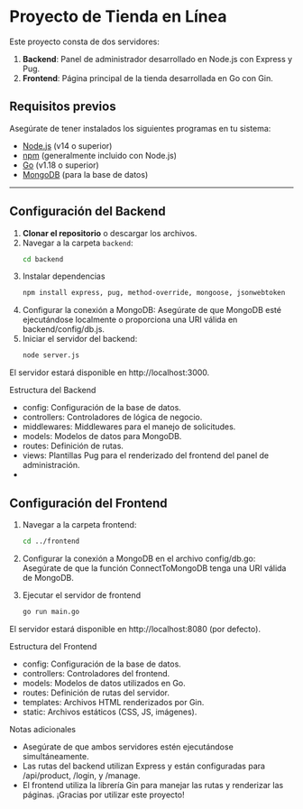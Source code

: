 # Proyecto de Tienda en Línea

Este proyecto consta de dos servidores: 
1. **Backend**: Panel de administrador desarrollado en Node.js con Express y Pug.
2. **Frontend**: Página principal de la tienda desarrollada en Go con Gin.

## Requisitos previos

Asegúrate de tener instalados los siguientes programas en tu sistema:
- [Node.js](https://nodejs.org/) (v14 o superior)
- [npm](https://www.npmjs.com/) (generalmente incluido con Node.js)
- [Go](https://go.dev/dl/) (v1.18 o superior)
- [MongoDB](https://www.mongodb.com/try/download/community) (para la base de datos)

---

## Configuración del Backend

1. **Clonar el repositorio** o descargar los archivos.
2. Navegar a la carpeta `backend`:
   ```bash
   cd backend
3. Instalar dependencias
   ```bash
   npm install express, pug, method-override, mongoose, jsonwebtoken
4. Configurar la conexión a MongoDB:
Asegúrate de que MongoDB esté ejecutándose localmente o proporciona una URI válida en backend/config/db.js.
5. Iniciar el servidor del backend:
   ```bash
   node server.js
El servidor estará disponible en http://localhost:3000.

Estructura del Backend
- config: Configuración de la base de datos.
- controllers: Controladores de lógica de negocio.
- middlewares: Middlewares para el manejo de solicitudes.
- models: Modelos de datos para MongoDB.
- routes: Definición de rutas.
- views: Plantillas Pug para el renderizado del frontend del panel de administración.
- 
## Configuración del Frontend
1. Navegar a la carpeta frontend:
    ```bash
   cd ../frontend
2. Configurar la conexión a MongoDB en el archivo config/db.go:
Asegúrate de que la función ConnectToMongoDB tenga una URI válida de MongoDB.

3. Ejecutar el servidor de frontend
    ```bash
   go run main.go
El servidor estará disponible en http://localhost:8080 (por defecto).

Estructura del Frontend
- config: Configuración de la base de datos.
- controllers: Controladores del frontend.
- models: Modelos de datos utilizados en Go.
- routes: Definición de rutas del servidor.
- templates: Archivos HTML renderizados por Gin.
- static: Archivos estáticos (CSS, JS, imágenes).

Notas adicionales
- Asegúrate de que ambos servidores estén ejecutándose simultáneamente.
- Las rutas del backend utilizan Express y están configuradas para /api/product, /login, y /manage.
- El frontend utiliza la librería Gin para manejar las rutas y renderizar las páginas.
¡Gracias por utilizar este proyecto!
